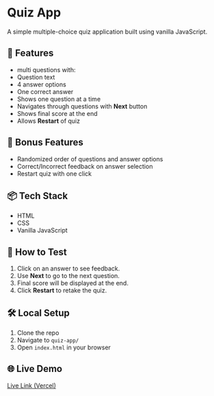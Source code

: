 # Quiz App

A simple multiple-choice quiz application built using vanilla JavaScript.

## 🚀 Features

- multi questions with:
- Question text
- 4 answer options
- One correct answer
- Shows one question at a time
- Navigates through questions with **Next** button
- Shows final score at the end
- Allows **Restart** of quiz

## 🎁 Bonus Features

- Randomized order of questions and answer options
- Correct/Incorrect feedback on answer selection
- Restart quiz with one click

## 📦 Tech Stack

- HTML
- CSS
- Vanilla JavaScript

## 🧪 How to Test

1. Click on an answer to see feedback.
2. Use **Next** to go to the next question.
3. Final score will be displayed at the end.
4. Click **Restart** to retake the quiz.

## 🛠️ Local Setup

1. Clone the repo
2. Navigate to `quiz-app/`
3. Open `index.html` in your browser

## 🌐 Live Demo

[Live Link (Vercel)](https://quiz-app-git-main-mubaraks-projects-c6d15c86.vercel.app)
